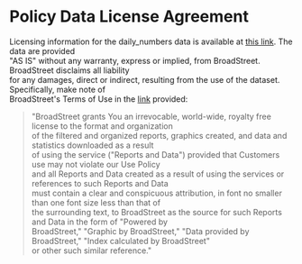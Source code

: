 # Policy Data License Agreement

Licensing information for the daily_numbers data is available at [this link](https://learn.broadstreet.io/legal/). The data are provided  
"AS IS" without any warranty, express or implied, from BroadStreet. BroadStreet disclaims all liability  
for any damages, direct or indirect, resulting from the use of the dataset. Specifically, make note of  
BroadStreet's Terms of Use in the [link](https://learn.broadstreet.io/legal/) provided:

>"BroadStreet grants You an irrevocable, world-wide, royalty free license to the format and organization  
>of the filtered and organized reports, graphics created, and data and statistics downloaded as a result  
>of using the service ("Reports and Data") provided that Customers use may not violate our Use Policy  
>and all Reports and Data created as a result of using the services or references to such Reports and Data  
>must contain a clear and conspicuous attribution, in font no smaller than one font size less than that of  
>the surrounding text, to BroadStreet as the source for such Reports and Data in the form of "Powered by  
>BroadStreet," "Graphic by BroadStreet," "Data provided by BroadStreet," "Index calculated by BroadStreet"  
>or other such similar reference."
